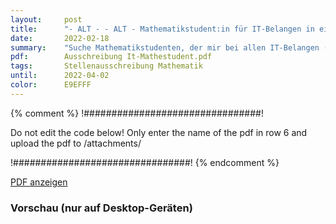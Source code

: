```yaml
---
layout:     post
title:      "- ALT - - ALT - Mathematikstudent:in für IT-Belangen in einer Steuerkanzlei"
date:       2022-02-18
summary:    "Suche Mathematikstudenten, der mir bei allen IT-Belangen (im Aufbau) in einer Steuerkanzlei behilflich ist, beispielsweise u. a. • (optionale) Ende-zu-Ende Verschlüsselung von elektronischer Post • Optimierung der regelmäßigen Datensicherung, jedoch bis dato bewusst ohne"
pdf:        Ausschreibung It-Mathestudent.pdf
tags:       Stellenausschreibung Mathematik
until:		2022-04-02
color:      E9EFFF
---
```


{% comment %}
!################################!

Do not edit the code below! Only enter the name of the pdf in row 6 and upload the pdf to /attachments/

!################################!
{% endcomment %}

<a class="btn btn-primary" href="{{ site.url }}/attachments/{{page.pdf}}">PDF anzeigen</a>

<h3>Vorschau (nur auf Desktop-Geräten)</h3>
<div class="d-none d-sm-block">
    <object data="{{ site.url }}/attachments/{{page.pdf}}" width="100%" height="1010" type='application/pdf'>
    </object>
</div>
